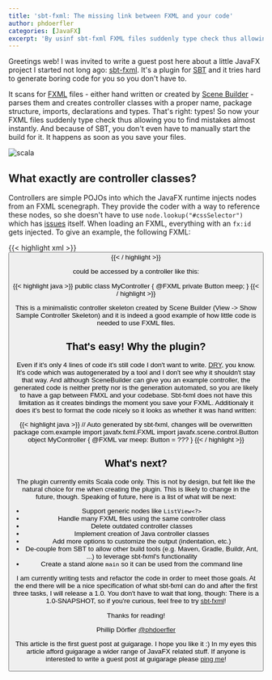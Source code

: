 ```yaml
---
title: 'sbt-fxml: The missing link between FXML and your code'
author: phdoerfler
categories: [JavaFX]
excerpt: 'By usinf sbt-fxml FXML files suddenly type check thus allowing you to find mistakes almost instantly.'
---
```

Greetings web! I was invited to write a guest post here about a little JavaFX project I started not long ago: [sbt-fxml](https://bitbucket.org/phdoerfler/sbt-fxml). It's a plugin for [SBT](http://scala-sbt.org) and it tries hard to generate boring code for you so you don't have to.

It scans for [FXML](http://docs.oracle.com/javafx/2/fxml_get_started/jfxpub-fxml_get_started.htm) files - either hand written or created by [Scene Builder](http://www.oracle.com/technetwork/java/javafx/tools/index.html) - parses them and creates controller classes with a proper name, package structure, imports, declarations and types. That's right: types! So now your FXML files suddenly type check thus allowing you to find mistakes almost instantly. And because of SBT, you don't even have to manually start the build for it. It happens as soon as you save your files.

![scala](/posts/guigarage-legacy/scala.png)

## What exactly are controller classes?

Controllers are simple POJOs into which the JavaFX runtime injects nodes from an FXML scenegraph. They provide the coder with a way to reference these nodes, so she doesn't have to use `node.lookup("#cssSelector")` which has [issues](http://mail.openjdk.java.net/pipermail/openjfx-dev/2013-March/006638.html) itself. When loading an FXML, everything with an `fx:id` gets injected. To give an example, the following FXML:

{{< highlight xml >}}
<Button fx:id="meep" />
{{< / highlight >}}

could be accessed by a controller like this:

{{< highlight java >}}
public class MyController {
    @FXML
    private Button meep;
}
{{< / highlight >}}

This is a minimalistic controller skeleton created by Scene Builder (View -> Show Sample Controller Skeleton) and it is indeed a good example of how little code is needed to use FXML files.

## That's easy! Why the plugin?

Even if it's only 4 lines of code it's still code I don't want to write. [DRY](http://de.wikipedia.org/wiki/Don’t_repeat_yourself), you know. It's code which was autogenerated by a tool and I don't see why it shouldn't stay that way. And although SceneBuilder can give you an example controller, the generated code is neither pretty nor is the generation automated, so you are likely to have a gap between FMXL and your codebase. Sbt-fxml does not have this limitation as it creates bindings the moment you save your FXML. Additionaly it does it's best to format the code nicely so it looks as whether it was hand written:

{{< highlight java >}}
// Auto generated by sbt-fxml, changes will be overwritten
package com.example
import javafx.fxml.FXML
import javafx.scene.control.Button
object MyController {
  @FXML
  var meep: Button = ???
}
{{< / highlight >}}

## What's next?

The plugin currently emits Scala code only. This is not by design, but felt like the natural choice for me when creating the plugin. This is likely to change in the future, though. Speaking of future, here is a list of what will be next:

* Support generic nodes like `ListView<?>`
* Handle many FXML files using the same controller class
* Delete outdated controller classes
* Implement creation of Java controller classes
* Add more options to customize the output (indentation, etc.)
* De-couple from SBT to allow other build tools (e.g. Maven, Gradle, Buildr, Ant, ...) to leverage sbt-fxml's functionality
* Create a stand alone `main` so it can be used from the command line

I am currently writing tests and refactor the code in order to meet those goals. At the end there will be a nice specification of what sbt-fxml can do and after the first three tasks, I will release a 1.0. You don't have to wait that long, though: There is a 1.0-SNAPSHOT, so if you're curious, feel free to try [sbt-fxml](https://bitbucket.org/phdoerfler/sbt-fxml/overview)!

Thanks for reading!

Phillip Dörfler [@phdoerfler](https://twitter.com/phdoerfler)

This article is the first guest post at guigarage. I hope you like it :)
In my eyes this article afford guigarage a wider range of JavaFX related stuff.
If anyone is interested to write a guest post at guigarage please [ping me](https://twitter.com/hendrikEbbers)!
